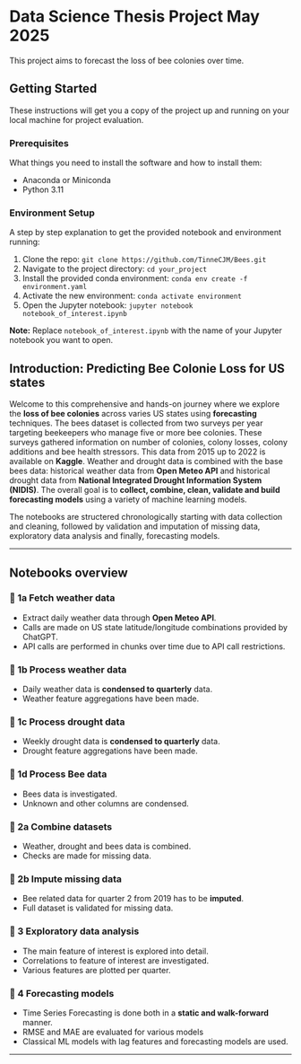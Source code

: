 # Data Science Thesis Project May 2025

This project aims to forecast the loss of bee colonies over time.

## Getting Started

These instructions will get you a copy of the project up and running on your local machine for project evaluation.

### Prerequisites

What things you need to install the software and how to install them:

- Anaconda or Miniconda
- Python 3.11

### Environment Setup

A step by step explanation to get the provided notebook and environment running:

1. Clone the repo: `git clone https://github.com/TinneCJM/Bees.git`
2. Navigate to the project directory: `cd your_project`
3. Install the provided conda environment: `conda env create -f environment.yaml`
4. Activate the new environment: `conda activate environment`
5. Open the Jupyter notebook: `jupyter notebook notebook_of_interest.ipynb`

**Note:** Replace `notebook_of_interest.ipynb` with the name of your Jupyter notebook you want to open.


## Introduction: Predicting Bee Colonie Loss for US states

Welcome to this comprehensive and hands-on journey where we explore the **loss of bee colonies** across varies US states using **forecasting** techniques. The bees dataset is collected from two surveys per year targeting beekeepers who manage five or more bee colonies. These surveys gathered information on number of colonies, colony losses, colony additions and bee health stressors. This data from 2015 up to 2022 is available on **Kaggle**. Weather and drought data is combined with the base bees data: historical weather data from **Open Meteo API** and historical drought data from **National Integrated Drought Information System (NIDIS)**. The overall goal is to **collect, combine, clean, validate and build forecasting models** using a variety of machine learning models.

The notebooks are structered chronologically starting with data collection and cleaning, followed by validation and imputation of missing data, exploratory data analysis and finally, forecasting models.

---

## Notebooks overview

###  🐝 1a Fetch weather data
- Extract daily weather data through **Open Meteo API**.
- Calls are made on US state latitude/longitude combinations provided by ChatGPT.
- API calls are performed in chunks over time due to API call restrictions.

### 🐝 1b Process weather data
- Daily weather data is **condensed to quarterly** data.
- Weather feature aggregations have been made.

### 🐝 1c Process drought data
- Weekly drought data is **condensed to quarterly** data.
- Drought feature aggregations have been made.

### 🐝 1d Process Bee data
- Bees data is investigated.
- Unknown and other columns are condensed.

### 🐝 2a Combine datasets
- Weather, drought and bees data is combined.
- Checks are made for missing data.

### 🐝 2b Impute missing data
- Bee related data for quarter 2 from 2019 has to be **imputed**.
- Full dataset is validated for missing data.

### 🐝 3 Exploratory data analysis
- The main feature of interest is explored into detail.
- Correlations to feature of interest are investigated.
- Various features are plotted per quarter.

### 🐝 4 Forecasting models
- Time Series Forecasting is done both in a **static and walk-forward** manner.
- RMSE and MAE are evaluated for various models
- Classical ML models with lag features and forecasting models are used.

---

